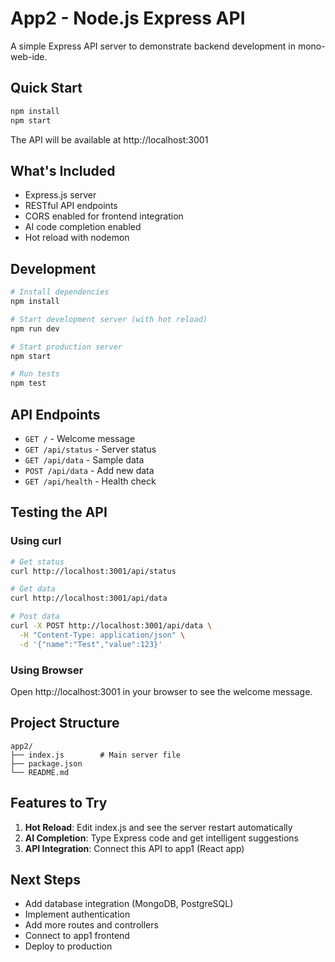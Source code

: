 # App2 - Node.js Express API

A simple Express API server to demonstrate backend development in mono-web-ide.

## Quick Start

```bash
npm install
npm start
```

The API will be available at http://localhost:3001

## What's Included

- Express.js server
- RESTful API endpoints
- CORS enabled for frontend integration
- AI code completion enabled
- Hot reload with nodemon

## Development

```bash
# Install dependencies
npm install

# Start development server (with hot reload)
npm run dev

# Start production server
npm start

# Run tests
npm test
```

## API Endpoints

- `GET /` - Welcome message
- `GET /api/status` - Server status
- `GET /api/data` - Sample data
- `POST /api/data` - Add new data
- `GET /api/health` - Health check

## Testing the API

### Using curl

```bash
# Get status
curl http://localhost:3001/api/status

# Get data
curl http://localhost:3001/api/data

# Post data
curl -X POST http://localhost:3001/api/data \
  -H "Content-Type: application/json" \
  -d '{"name":"Test","value":123}'
```

### Using Browser

Open http://localhost:3001 in your browser to see the welcome message.

## Project Structure

```
app2/
├── index.js        # Main server file
├── package.json
└── README.md
```

## Features to Try

1. **Hot Reload**: Edit index.js and see the server restart automatically
2. **AI Completion**: Type Express code and get intelligent suggestions
3. **API Integration**: Connect this API to app1 (React app)

## Next Steps

- Add database integration (MongoDB, PostgreSQL)
- Implement authentication
- Add more routes and controllers
- Connect to app1 frontend
- Deploy to production
